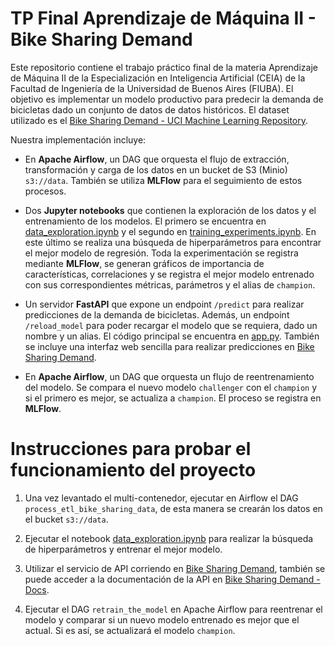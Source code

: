 # TP Final Aprendizaje de Máquina II - Bike Sharing Demand

Este repositorio contiene el trabajo práctico final de la materia Aprendizaje de Máquina II de la Especialización en Inteligencia Artificial (CEIA) de la Facultad de Ingeniería de la Universidad de Buenos Aires (FIUBA). El objetivo es implementar un modelo productivo para predecir la demanda de bicicletas dado un conjunto de datos de datos históricos. El dataset utilizado es el [Bike Sharing Demand - UCI Machine Learning Repository](https://archive.ics.uci.edu/ml/datasets/Bike+Sharing+Dataset).

Nuestra implementación incluye:

- En **Apache Airflow**, un DAG que orquesta el flujo de extracción, transformación y carga de los datos en un bucket de S3 (Minio) `s3://data`. También se utiliza **MLFlow** para el seguimiento de estos procesos.

- Dos **Jupyter notebooks** que contienen la exploración de los datos y el entrenamiento de los modelos. El primero se encuentra en [data_exploration.ipynb](notebooks/data_exploration.ipynb) y el segundo en [training_experiments.ipynb](notebooks/training_experiments.ipynb). En este último se realiza una búsqueda de hiperparámetros para encontrar el mejor modelo de regresión. Toda la experimentación se registra mediante **MLFlow**, se generan gráficos de importancia de características, correlaciones y se registra el mejor modelo entrenado con sus correspondientes métricas, parámetros y el alias de `champion`.

- Un servidor **FastAPI** que expone un endpoint `/predict` para realizar predicciones de la demanda de bicicletas. Además, un endpoint `/reload_model` para poder recargar el modelo que se requiera, dado un nombre y un alias. El código principal se encuentra en [app.py](src/app.py). También se incluye una interfaz web sencilla para realizar predicciones en [Bike Sharing Demand](https://localhost:8800).

- En **Apache Airflow**, un DAG que orquesta un flujo de reentrenamiento del modelo. Se compara el nuevo modelo `challenger` con el `champion` y si el primero es mejor, se actualiza a `champion`. El proceso se registra en **MLFlow**.

# Instrucciones para probar el funcionamiento del proyecto

1. Una vez levantado el multi-contenedor, ejecutar en Airflow el DAG `process_etl_bike_sharing_data`, de esta manera se crearán los datos en el bucket `s3://data`.

2. Ejecutar el notebook [data_exploration.ipynb](notebooks/data_exploration.ipynb) para realizar la búsqueda de 
hiperparámetros y entrenar el mejor modelo.

3. Utilizar el servicio de API corriendo en [Bike Sharing Demand](https://localhost:8800), también se puede acceder a la documentación de la API en [Bike Sharing Demand - Docs](https://localhost:8800/docs).

4. Ejecutar el DAG `retrain_the_model` en Apache Airflow para reentrenar el modelo y comparar si un nuevo modelo entrenado es mejor que el actual. Si es así, se actualizará el modelo `champion`.

